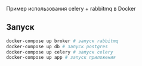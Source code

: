 

Пример использования celery + rabbitmq в Docker

## Запуск

```bash
docker-compose up broker # запуск rabbitmq
docker-compose up db # запуск postgres
docker-compose up celery # запуск celery
docker-compose up app # запуск приложения
```
